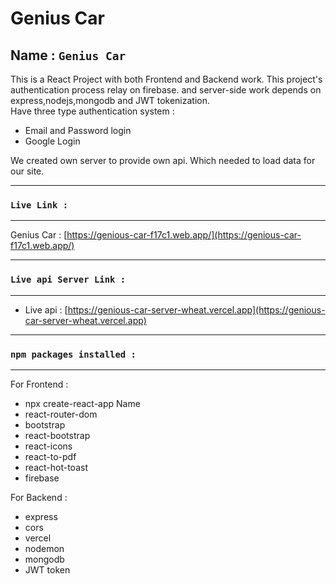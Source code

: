 # Genius Car



## Name : `Genius Car`

This is a React Project with both Frontend and Backend work. This project's authentication process relay on firebase. and server-side work depends on express,nodejs,mongodb and JWT tokenization. \
Have three type authentication system :
* Email and Password login
* Google Login

We created own server to provide own api. Which needed to load data for our site.
*** 
### `Live Link : `
*** 

 Genius Car : [https://genious-car-f17c1.web.app/](https://genious-car-f17c1.web.app/) 

*** 
### `Live api Server Link :`
*** 

* Live api : [https://genious-car-server-wheat.vercel.app](https://genious-car-server-wheat.vercel.app)
<!-- * For all courses : [https://t-course-server.vercel.app/courses](https://t-course-server.vercel.app/courses)
* For single courses : [https://t-course-server.vercel.app/courses/01](https://t-course-server.vercel.app/courses/01)
* For single courses : [https://t-course-server.vercel.app/courses/${id}]() -->

*** 
### `npm packages installed :`
***   
 For Frontend :
 * npx create-react-app Name
 * react-router-dom
 * bootstrap
 * react-bootstrap
 * react-icons
 * react-to-pdf
 * react-hot-toast
 * firebase

 For Backend : 
 * express
 * cors
 * vercel
 * nodemon
 * mongodb
 * JWT token